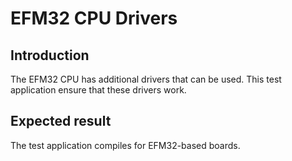 # EFM32 CPU Drivers

## Introduction
The EFM32 CPU has additional drivers that can be used. This test application
ensure that these drivers work.

## Expected result
The test application compiles for EFM32-based boards.
